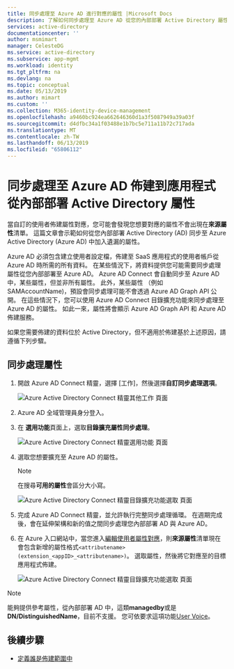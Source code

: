 ```yaml
---
title: 同步處理至 Azure AD 進行對應的屬性 |Microsoft Docs
description: 了解如何同步處理至 Azure AD 從您的內部部署 Active Directory 屬性。 在設定使用者佈建至 SaaS 應用程式時，可用於目錄擴充功能新增預設不同步處理的來源屬性。
services: active-directory
documentationcenter: ''
author: msmimart
manager: CelesteDG
ms.service: active-directory
ms.subservice: app-mgmt
ms.workload: identity
ms.tgt_pltfrm: na
ms.devlang: na
ms.topic: conceptual
ms.date: 05/13/2019
ms.author: mimart
ms.custom: ''
ms.collection: M365-identity-device-management
ms.openlocfilehash: a9460bc924ea662646360d1a3f5087949a39a03f
ms.sourcegitcommit: d4dfbc34a1f03488e1b7bc5e711a11b72c717ada
ms.translationtype: MT
ms.contentlocale: zh-TW
ms.lasthandoff: 06/13/2019
ms.locfileid: "65806112"
---
```

# <a name="sync-an-attribute-from-your-on-premises-active-directory-to-azure-ad-for-provisioning-to-an-application"></a>同步處理至 Azure AD 佈建到應用程式從內部部署 Active Directory 屬性

當自訂的使用者佈建屬性對應，您可能會發現您想要對應的屬性不會出現在**來源屬性**清單。 這篇文章會示範如何從您內部部署 Active Directory (AD) 同步至 Azure Active Directory (Azure AD) 中加入遺漏的屬性。

Azure AD 必須包含建立使用者設定檔，佈建至 SaaS 應用程式的使用者帳戶從 Azure AD 時所需的所有資料。 在某些情況下，將資料提供您可能需要同步處理屬性從您內部部署至 Azure AD。 Azure AD Connect 會自動同步至 Azure AD 中，某些屬性，但並非所有屬性。 此外，某些屬性 （例如 SAMAccountName)，預設會同步處理可能不會透過 Azure AD Graph API 公開。 在這些情況下，您可以使用 Azure AD Connect 目錄擴充功能來同步處理至 Azure AD 的屬性。 如此一來，屬性將會顯示 Azure AD Graph API 和 Azure AD 佈建服務。

如果您需要佈建的資料位於 Active Directory，但不適用於佈建基於上述原因，請遵循下列步驟。
 
## <a name="sync-an-attribute"></a>同步處理屬性 

1. 開啟 Azure AD Connect 精靈，選擇 [工作]，然後選擇**自訂同步處理選項**。

   ![Azure Active Directory Connect 精靈其他工作 頁面](media/user-provisioning-sync-attributes-for-mapping/active-directory-connect-customize.png)
 
2. Azure AD 全域管理員身分登入。 

3. 在 **選用功能**頁面上，選取**目錄擴充屬性同步處理**。
 
   ![Azure Active Directory Connect 精靈選用功能 頁面](media/user-provisioning-sync-attributes-for-mapping/active-directory-connect-directory-extension-attribute-sync.png)

4. 選取您想要擴充至 Azure AD 的屬性。
   > [!NOTE]
   > 在搜尋**可用的屬性**會區分大小寫。

   ![Azure Active Directory Connect 精靈目錄擴充功能選取 頁面](media/user-provisioning-sync-attributes-for-mapping/active-directory-connect-directory-extensions.png)

5. 完成 Azure AD Connect 精靈，並允許執行完整同步處理循環。 在週期完成後，會在延伸架構和新的值之間同步處理您內部部署 AD 與 Azure AD。
 
6. 在 Azure 入口網站中，當您進入[編輯使用者屬性對應](customize-application-attributes.md)，則**來源屬性**清單現在會包含新增的屬性格式`<attributename> (extension_<appID>_<attributename>)`。 選取屬性，然後將它對應至的目標應用程式佈建。

   ![Azure Active Directory Connect 精靈目錄擴充功能選取 頁面](media/user-provisioning-sync-attributes-for-mapping/attribute-mapping-extensions.png)

> [!NOTE]
> 能夠提供參考屬性，從內部部署 AD 中，這類**managedby**或是**DN/DistinguishedName**，目前不支援。 您可依要求這項功能[User Voice](https://feedback.azure.com/forums/169401-azure-active-directory)。 

## <a name="next-steps"></a>後續步驟

* [定義誰是佈建範圍中](define-conditional-rules-for-provisioning-user-accounts.md)
